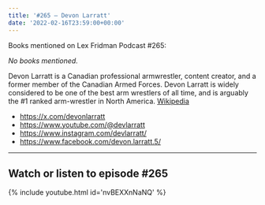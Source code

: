 ```yaml
---
title: '#265 – Devon Larratt'
date: '2022-02-16T23:59:00+00:00'
---
```


Books mentioned on Lex Fridman Podcast #265:

*No books mentioned.*

Devon Larratt is a Canadian professional armwrestler, content creator, and a former member of the Canadian Armed Forces. Devon Larratt is widely considered to be one of the best arm wrestlers of all time, and is arguably the #1 ranked arm-wrestler in North America. <a href="https://en.wikipedia.org/wiki/Devon_Larratt" target="_blank">Wikipedia</a>

- <a href="https://x.com/devonlarratt" target="_blank">https://x.com/devonlarratt</a>
- <a href="https://www.youtube.com/@devlarratt" target="_blank">https://www.youtube.com/@devlarratt</a>
- <a href="https://www.instagram.com/devlarratt/" target="_blank">https://www.instagram.com/devlarratt/</a>
- <a href="https://www.facebook.com/devon.larratt.5/" target="_blank">https://www.facebook.com/devon.larratt.5/</a>

- - - - - -

## Watch or listen to episode #265

{% include youtube.html id='nvBEXXnNaNQ' %}